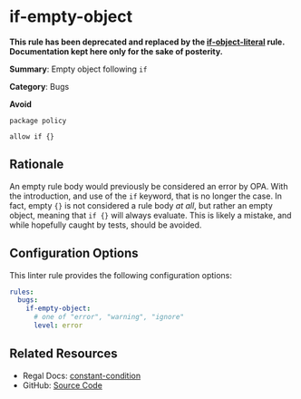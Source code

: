 # if-empty-object

**This rule has been deprecated and replaced by the
[if-object-literal](https://openpolicyagent.org/projects/regal/rules/bugs/if-object-literal) rule. Documentation kept here only for
the sake of posterity.**

**Summary**: Empty object following `if`

**Category**: Bugs

**Avoid**
```rego
package policy

allow if {}
```

## Rationale

An empty rule body would previously be considered an error by OPA. With the introduction, and use of the `if` keyword,
that is no longer the case. In fact, empty `{}` is not considered a rule body _at all_, but rather an empty object,
meaning that `if {}` will always evaluate. This is likely a mistake, and while hopefully caught by tests, should be
avoided.

## Configuration Options

This linter rule provides the following configuration options:

```yaml
rules:
  bugs:
    if-empty-object:
      # one of "error", "warning", "ignore"
      level: error
```

## Related Resources

- Regal Docs: [constant-condition](https://openpolicyagent.org/projects/regal/rules/bugs/constant-condition)
- GitHub: [Source Code](https://github.com/open-policy-agent/regal/blob/main/bundle/regal/rules/bugs/if-empty-object/if_empty_object.rego)
